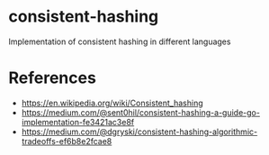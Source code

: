 # consistent-hashing
Implementation of consistent hashing in different languages


# References

- https://en.wikipedia.org/wiki/Consistent_hashing
- https://medium.com/@sent0hil/consistent-hashing-a-guide-go-implementation-fe3421ac3e8f
- https://medium.com/@dgryski/consistent-hashing-algorithmic-tradeoffs-ef6b8e2fcae8
